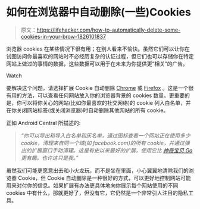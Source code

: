# 如何在浏览器中自动删除(一些)Cookies

> 原文：<https://lifehacker.com/how-to-automatically-delete-some-cookies-in-your-brow-1826101837>

浏览器 cookies 在某些情况下很有用；在别人看来不愉快。虽然它们可以让你在试图访问你最喜欢的网站时不必经历复杂的认证过程，但它们也可以存储你在特定网站上做过的事情的数据，这些数据可以用于在未来为你提供更“相关”的广告。

Watch

要解决这个问题，请选择扩展 Cookie 自动删除 [Chrome](https://chrome.google.com/webstore/detail/cookie-autodelete/fhcgjolkccmbidfldomjliifgaodjagh?hl=en) 或 [Firefox](https://addons.mozilla.org/en-US/firefox/addon/cookie-autodelete/) 。这是一个很有用的方法，可以查看任何网站放入你的浏览器背景的 cookies 数量。更重要的是，你可以将你关心的网站(比如你最喜欢的社交网络)的 cookie 列入白名单，并在你关闭网站标签(或关闭浏览器)时自动删除其他网站的所有 cookie。

正如 Android Central 所描述的:

> *“你可以导出和导入白名单和灰名单，通过图标查看一个网站正在使用多少 cookie，清理来自同一个域(如 facebook.com)的所有 cookie，并通过弹出的扩展窗口手动清理。这是有史以来最好的扩展，使用它比* [*神奇宝贝 Go*](https://www.androidcentral.com/pokemon-go) *更有趣。也许这只是我。”*

虽然我们可能更愿意出去和小火龙玩，而不是坐在里面，小心翼翼地清除我们的浏览器 Cookie，但 Cookie 自动删除是一种很好的方式，可以更好地控制网站可能用来对付你的信息。如果扩展有办法更具体地向你展示每个网站使用的不同 cookies 中有什么，那就更好了，但没有它，它仍然是一个非常引人注目的隐私工具。